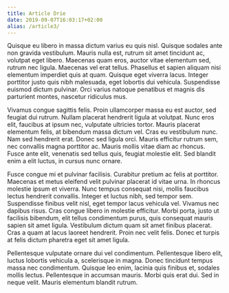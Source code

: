 ```yaml
---
title: Article Drie
date: 2019-09-07T16:03:17+02:00
alias: /article3/
---
```


Quisque eu libero in massa dictum varius eu quis nisl. Quisque sodales ante non gravida vestibulum. Mauris nulla est, rutrum sit amet tincidunt ac, volutpat eget libero. Maecenas quam eros, auctor vitae elementum sed, rutrum nec ligula. Maecenas vel erat tellus. Phasellus et sapien aliquam nisi elementum imperdiet quis at quam. Quisque eget viverra lacus. Integer porttitor justo quis nibh malesuada, eget lobortis dui vehicula. Suspendisse euismod dictum pulvinar. Orci varius natoque penatibus et magnis dis parturient montes, nascetur ridiculus mus.

Vivamus congue sagittis felis. Proin ullamcorper massa eu est auctor, sed feugiat dui rutrum. Nullam placerat hendrerit ligula at volutpat. Nunc eros elit, faucibus at ipsum nec, vulputate ultricies tortor. Mauris placerat elementum felis, at bibendum massa dictum vel. Cras eu vestibulum nunc. Nam sed hendrerit erat. Donec sed ligula orci. Mauris efficitur rutrum sem, nec convallis magna porttitor ac. Mauris mollis vitae diam ac rhoncus. Fusce ante elit, venenatis sed tellus quis, feugiat molestie elit. Sed blandit enim a elit luctus, in cursus nunc ornare.

Fusce congue mi et pulvinar facilisis. Curabitur pretium ac felis at porttitor. Maecenas et metus eleifend velit pulvinar placerat id vitae urna. In rhoncus molestie ipsum et viverra. Nunc tempus consequat nisi, mollis faucibus lectus hendrerit convallis. Integer et luctus nibh, sed tempor sem. Suspendisse finibus velit nisl, eget tempor lacus vehicula vel. Vivamus nec dapibus risus. Cras congue libero in molestie efficitur. Morbi porta, justo ut facilisis bibendum, elit tellus condimentum purus, quis consequat mauris sapien sit amet ligula. Vestibulum dictum quam sit amet finibus placerat. Cras a quam at lacus laoreet hendrerit. Proin nec velit felis. Donec et turpis at felis dictum pharetra eget sit amet ligula.

Pellentesque vulputate ornare dui vel condimentum. Pellentesque libero elit, luctus lobortis vehicula a, scelerisque in magna. Donec tincidunt tempus massa nec condimentum. Quisque leo enim, lacinia quis finibus et, sodales mollis lectus. Pellentesque in accumsan mauris. Morbi quis erat dui. Sed in neque velit. Mauris elementum blandit rutrum.
